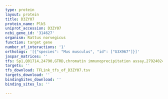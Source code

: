 ```yaml
---
type: protein
layout: protein
title: D3ZY07
protein_name: Plk5
uniprot_accession: D3ZY07
ncbi_gene_id: '314627'
organism: Rattus norvegicus
function: target gene
number_of_interactions: '1'
orthologs: '[{"species": "Mus musculus", "id": ["G3X967"]}]'
jaspar_matrices: ''
tfs: Sp1,Q01714,24790,GTRD,chromatin immunoprecipitation assay,27924024%5Buid%5D,No
targets: ''
tfs_download: TFLink_tfs_of_D3ZY07.tsv
targets_download: ''
bindingSites_download: ''
binding_sites_ls: ''

---
```

